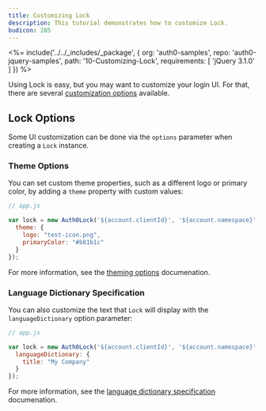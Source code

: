 ```yaml
---
title: Customizing Lock
description: This tutorial demonstrates how to customize Lock.
budicon: 285
---
```


<%= include('../../_includes/_package', {
  org: 'auth0-samples',
  repo: 'auth0-jquery-samples',
  path: '10-Customizing-Lock',
  requirements: [
    'jQuery 3.1.0'
  ]
}) %>

Using Lock is easy, but you may want to customize your login UI. For that, there are several [customization options](/libraries/lock/v10/customization) available.

## Lock Options

Some UI customization can be done via the `options` parameter when creating a `Lock` instance.

### Theme Options

You can set custom theme properties, such as a different logo or primary color, by adding a `theme` property with custom values:

```javascript
// app.js

var lock = new Auth0Lock('${account.clientId}', '${account.namespace}', {
  theme: {
    logo: "test-icon.png",
    primaryColor: "#b81b1c"
  }
});
```
For more information, see the [theming options](/libraries/lock/v10/ui-customization) documenation.

### Language Dictionary Specification

You can also customize the text that `Lock` will display with the `languageDictionary` option parameter:

```javascript
// app.js

var lock = new Auth0Lock('${account.clientId}', '${account.namespace}', {
  languageDictionary: {
    title: "My Company"
  }
});
```

For more information, see the [language dictionary specification](/libraries/lock/v10/i18n) documenation.
